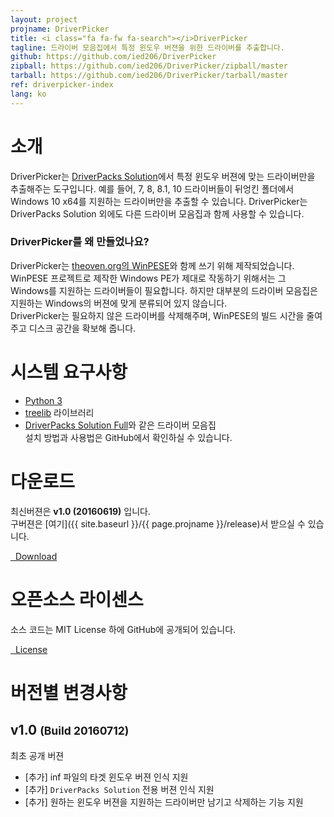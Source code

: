 ```yaml
---
layout: project
projname: DriverPicker
title: <i class="fa fa-fw fa-search"></i>DriverPicker
tagline: 드라이버 모음집에서 특정 윈도우 버젼을 위한 드라이버를 추출합니다.
github: https://github.com/ied206/DriverPicker
zipball: https://github.com/ied206/DriverPicker/zipball/master
tarball: https://github.com/ied206/DriverPicker/tarball/master
ref: driverpicker-index
lang: ko
---
```


# <i class="fa fa-fw fa-comment"></i> 소개
DriverPicker는 [DriverPacks Solution](https://drp.su)에서 특정 윈도우 버젼에 맞는 드라이버만을 추출해주는 도구입니다.
예를 들어, 7, 8, 8.1, 10 드라이버들이 뒤엉킨 폴더에서 Windows 10 x64를 지원하는 드라이버만을 추출할 수 있습니다.
DriverPicker는 DriverPacks Solution 외에도 다른 드라이버 모음집과 함께 사용할 수 있습니다.

### <i class="fa fa-fw fa-question-circle"></i> DriverPicker를 왜 만들었나요?
DriverPicker는 [theoven.org의 WinPESE](http://theoven.org/index.php?topic=1336.0)와 함께 쓰기 위해 제작되었습니다.  
WinPESE 프로젝트로 제작한 Windows PE가 제대로 작동하기 위해서는 그 Windows를 지원하는 드라이버들이 필요합니다. 하지만 대부분의 드라이버 모음집은 지원하는 Windows의 버젼에 맞게 분류되어 있지 않습니다.  
DriverPicker는 필요하지 않은 드라이버를 삭제해주며, WinPESE의 빌드 시간을 줄여주고 디스크 공간을 확보해 줍니다.

# <i class="fa fa-fw fa-check"></i> 시스템 요구사항
- [Python 3](https://www.python.org/downloads/)
- [treelib](http://xiaming.me/treelib/) 라이브러리
- [DriverPacks Solution Full](http://download.drp.su/DriverPack-Offline.torrent)와 같은 드라이버 모음집  
설치 방법과 사용법은 GitHub에서 확인하실 수 있습니다.

# <i class="fa fa-fw fa-cloud"></i> 다운로드
최신버젼은 **v1.0 (20160619)** 입니다.  
구버젼은 [여기]({{ site.baseurl }}/{{ page.projname }}/release)서 받으실 수 있습니다.

<a href="{{ site.baseurl }}/{{ page.projname }}/release/v1.0/DriverPicker-v1.0-dist.zip" class="btn-dark"><i class="fa fa-fw fa-archive"></i>&nbsp;&nbsp;Download</a>

# <i class="fa fa-fw fa-book"></i> 오픈소스 라이센스
소스 코드는 MIT License 하에 GitHub에 공개되어 있습니다.  

<a href="https://github.com/ied206/DriverPicker/blob/master/LICENSE" class="btn-dark"><i class="fa fa-fw fa-book"></i>&nbsp;&nbsp;License</a>

# <i class="fa fa-fw fa-file-text"></i> 버전별 변경사항

## v1.0 <small>(Build 20160712)</small>
최초 공개 버젼

- [추가] inf 파일의 타겟 윈도우 버젼 인식 지원
- [추가] `DriverPacks Solution` 전용 버젼 인식 지원
- [추가] 원하는 윈도우 버젼을 지원하는 드라이버만 남기고 삭제하는 기능 지원
